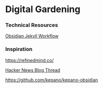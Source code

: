 # Digital Gardening
### Technical Resources
[Obsidian Jekyll Workflow](https://read.readwise.io/new/read/01gvqe1z4pr7cm17j86gz972h8)

### Inspiration
https://refinedmind.co/

[Hacker News Blog Thread](https://news.ycombinator.com/item?id=35164819)

https://github.com/kepano/kepano-obsidian


